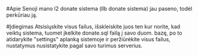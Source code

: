 #Apie
Senoji mano l2 donate sistema (llb donate sistema) jau paseno, todėl perkūriau ją.

#Įdiegimas
Atsisiųskite visus failus, išskleiskite juos ten kur norite, kad veiktų sistema, tuomet įkelkite donate.sql failą į savo duom. bazę, po to atidarykite "settings" aplanką sistemoje ir peržiūrėkite visus failus,
nustatymus nusistatykite pagal savo turimus serverius.
